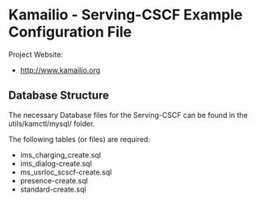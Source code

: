# Kamailio - Serving-CSCF Example Configuration File

Project Website:

  * http://www.kamailio.org

## Database Structure

The necessary Database files for the Serving-CSCF can be found in the utils/kamctl/mysql/ folder.

The following tables (or files) are required:

  * ims_charging_create.sql
  * ims_dialog-create.sql
  * ms_usrloc_scscf-create.sql
  * presence-create.sql
  * standard-create.sql
